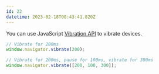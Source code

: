```yaml
---
id: 22
datetime: 2023-02-18T08:43:41.820Z
---
```


You can use JavaScript [Vibration API](https://developer.mozilla.org/en-US/docs/Web/API/Vibration_API) to vibrate devices.

```js
// Vibrate for 200ms
window.navigator.vibrate(200);

// Vibrate for 200ms, pause for 100ms, vibrate for 300ms
window.navigator.vibrate([200, 100, 300]);
```
